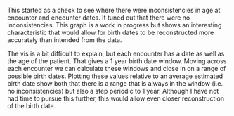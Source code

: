 This started as a check to see where there were inconsistencies in age at
encounter and encounter dates. It tuned out that there were no inconsistencies.
This graph is a work in progress but shows an interesting characteristic that
would allow for birth dates to be reconstructed more accurately than intended
from the data.

The vis is a bit difficult to explain, but each encounter has a date as well
as the age of the patient. That gives a 1 year birth date window. Moving across
each encounter we can calculate these windows and close in on a range of possible
birth dates. Plotting these values relative to an average estimated birth date
show both that there is a range that is always in the window (i.e. no inconsistencies)
but also a step periodic to 1 year. Although I have not had time to pursue this
further, this would allow even closer reconstruction of the birth date.

